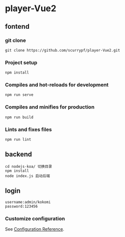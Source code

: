 # player-Vue2

## fontend

### git clone
```
git clone https://github.com/scurrypf/player-Vue2.git
```

### Project setup
```
npm install
```

### Compiles and hot-reloads for development
```
npm run serve
```

### Compiles and minifies for production
```
npm run build
```

### Lints and fixes files
```
npm run lint
```

## backend
```
cd nodejs-koa/ 切换目录
npm install
node index.js 启动后端
```
## login
```
username:admin/kokomi
password:123456
```

### Customize configuration
See [Configuration Reference](https://cli.vuejs.org/config/).

